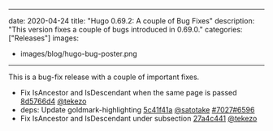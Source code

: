 
---
date: 2020-04-24
title: "Hugo 0.69.2: A couple of Bug Fixes"
description: "This version fixes a couple of bugs introduced in 0.69.0."
categories: ["Releases"]
images:
- images/blog/hugo-bug-poster.png

---

	

This is a bug-fix release with a couple of important fixes.

* Fix IsAncestor and IsDescendant when the same page is passed [8d5766d4](https://github.com/gohugoio/hugo/commit/8d5766d417d6564a1aa1cbe8f9a29ab9bba22371) [@tekezo](https://github.com/tekezo) 
* deps: Update goldmark-highlighting [5c41f41a](https://github.com/gohugoio/hugo/commit/5c41f41ad4b14e48aea64687a7600f5ad231e879) [@satotake](https://github.com/satotake) [#7027](https://github.com/gohugoio/hugo/issues/7027)[#6596](https://github.com/gohugoio/hugo/issues/6596)
* Fix IsAncestor and IsDescendant under subsection [27a4c441](https://github.com/gohugoio/hugo/commit/27a4c4410cd9592249925fb14b32605fb961c597) [@tekezo](https://github.com/tekezo) 



